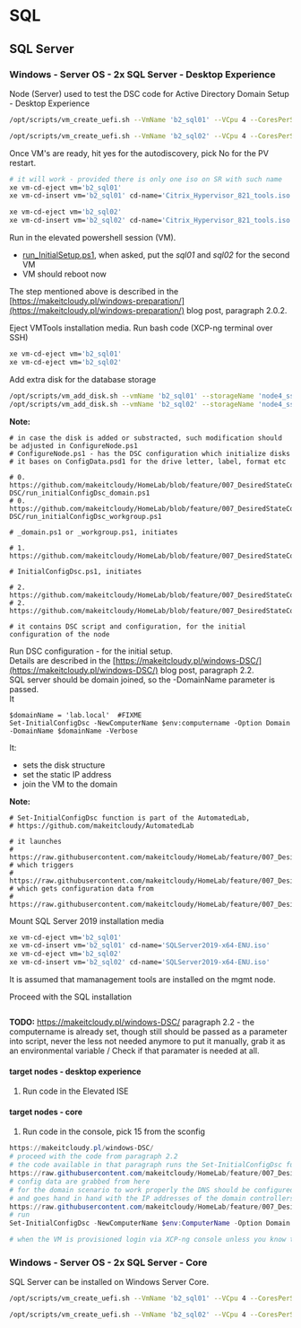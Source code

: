 # SQL

## SQL Server

### Windows - Server OS - 2x SQL Server - Desktop Experience

Node (Server) used to test the DSC code for Active Directory Domain Setup - Desktop Experience

```bash
/opt/scripts/vm_create_uefi.sh --VmName 'b2_sql01' --VCpu 4 --CoresPerSocket 2 --MemoryGB 4 --DiskGB 32 --ActivationExpiration 180 --TemplateName 'Windows Server 2022 (64-bit)' --IsoName 'w2k22dtc_2302_untd_nprmpt_uefi.iso' --IsoSRName 'node4_nfs' --NetworkName 'eth1-B2-vlan1342' --Mac '12:B2:13:42:02:08' --StorageName 'node4_ssd_sdf' --VmDescription 'w2k22_sql01_SQL2019'

/opt/scripts/vm_create_uefi.sh --VmName 'b2_sql02' --VCpu 4 --CoresPerSocket 2 --MemoryGB 4 --DiskGB 32 --ActivationExpiration 180 --TemplateName 'Windows Server 2022 (64-bit)' --IsoName 'w2k22dtc_2302_untd_nprmpt_uefi.iso' --IsoSRName 'node4_nfs' --NetworkName 'eth1-B2-vlan1342' --Mac '12:B2:13:42:02:09' --StorageName 'node4_ssd_sdg' --VmDescription 'w2k22_sql02_SQL2019'

```

Once VM's are ready, hit yes for the autodiscovery, pick No for the PV restart.


```bash
# it will work - provided there is only one iso on SR with such name
xe vm-cd-eject vm='b2_sql01'
xe vm-cd-insert vm='b2_sql01' cd-name='Citrix_Hypervisor_821_tools.iso'

xe vm-cd-eject vm='b2_sql02'
xe vm-cd-insert vm='b2_sql02' cd-name='Citrix_Hypervisor_821_tools.iso'

```

Run in the elevated powershell session (VM).

* [run_InitialSetup.ps1](https://raw.githubusercontent.com/makeitcloudy/HomeLab/feature/007_DesiredStateConfiguration/_blogPost/windows-preparation/run_initialSetup.ps1), when asked, put the *sql01* and *sql02* for the second VM
* VM should reboot now

The step mentioned above is described in the [https://makeitcloudy.pl/windows-preparation/](https://makeitcloudy.pl/windows-preparation/) blog post, paragraph 2.0.2.

Eject VMTools installation media. Run bash code (XCP-ng terminal over SSH)

```bash
xe vm-cd-eject vm='b2_sql01'
xe vm-cd-eject vm='b2_sql02'

```

Add extra disk for the database storage

```bash
/opt/scripts/vm_add_disk.sh --vmName 'b2_sql01' --storageName 'node4_ssd_sdd' --diskName 'b2_sql01_Sdrive' --deviceId 5 --diskGB 30  --description 'Sdrive_SQLDBdrive'
/opt/scripts/vm_add_disk.sh --vmName 'b2_sql02' --storageName 'node4_ssd_sde' --diskName 'b2_sql02_Sdrive' --deviceId 5 --diskGB 30  --description 'Sdrive_SQLDBdrive'

```

**Note:**

```code
# in case the disk is added or substracted, such modification should be adjusted in ConfigureNode.ps1
# ConfigureNode.ps1 - has the DSC configuration which initialize disks
# it bases on ConfigData.psd1 for the drive letter, label, format etc

# 0. https://github.com/makeitcloudy/HomeLab/blob/feature/007_DesiredStateConfiguration/_blogPost/windows-DSC/run_initialConfigDsc_domain.ps1
# 0. https://github.com/makeitcloudy/HomeLab/blob/feature/007_DesiredStateConfiguration/_blogPost/windows-DSC/run_initialConfigDsc_workgroup.ps1

# _domain.ps1 or _workgroup.ps1, initiates

# 1. https://github.com/makeitcloudy/HomeLab/blob/feature/007_DesiredStateConfiguration/000_targetNode/InitialConfigDsc.ps1

# InitialConfigDsc.ps1, initiates

# 2. https://github.com/makeitcloudy/HomeLab/blob/feature/007_DesiredStateConfiguration/000_initialConfig/ConfigureNode.ps1
# 2. https://github.com/makeitcloudy/HomeLab/blob/feature/007_DesiredStateConfiguration/000_initialConfig/ConfigData.psd1

# it contains DSC script and configuration, for the initial configuration of the node
```

Run DSC configuration - for the initial setup.  
Details are described in the [https://makeitcloudy.pl/windows-DSC/](https://makeitcloudy.pl/windows-DSC/) blog post, paragraph 2.2.  
SQL server should be domain joined, so the -DomainName parameter is passed.  
It 

```
$domainName = 'lab.local'  #FIXME
Set-InitialConfigDsc -NewComputerName $env:computername -Option Domain -DomainName $domainName -Verbose

```

It:

* sets the disk structure
* set the static IP address
* join the VM to the domain

**Note:**

```
# Set-InitialConfigDsc function is part of the AutomatedLab,
# https://github.com/makeitcloudy/AutomatedLab

# it launches 
# https://raw.githubusercontent.com/makeitcloudy/HomeLab/feature/007_DesiredStateConfiguration/000_targetNode/InitialConfigDsc.ps1
# which triggers
# https://raw.githubusercontent.com/makeitcloudy/HomeLab/feature/007_DesiredStateConfiguration\ConfigureNode.ps1
# which gets configuration data from 
# https://raw.githubusercontent.com/makeitcloudy/HomeLab/feature/007_DesiredStateConfiguration\ConfigData.psd1
```


Mount SQL Server 2019 installation media

```bash
xe vm-cd-eject vm='b2_sql01'
xe vm-cd-insert vm='b2_sql01' cd-name='SQLServer2019-x64-ENU.iso'
xe vm-cd-eject vm='b2_sql02'
xe vm-cd-insert vm='b2_sql02' cd-name='SQLServer2019-x64-ENU.iso'

```

It is assumed that mamanagement tools are installed on the mgmt node.

Proceed with the SQL installation

```powershell

```


**TODO:** https://makeitcloudy.pl/windows-DSC/ paragraph 2.2 - the computername is already set, though still should be passed as a parameter into script, never the less not needed anymore to put it manually, grab it as an environmental variable / Check if that paramater is needed at all.

#### target nodes - desktop experience

1. Run code in the Elevated ISE

#### target nodes - core

1. Run code in the console, pick 15 from the sconfig

```powershell
https://makeitcloudy.pl/windows-DSC/
# proceed with the code from paragraph 2.2
# the code available in that paragraph runs the Set-InitialConfigDsc function which triggers the the code 
https://raw.githubusercontent.com/makeitcloudy/HomeLab/feature/007_DesiredStateConfiguration/000_targetNode/InitialConfigDsc.ps1
# config data are grabbed from here
# for the domain scenario to work properly the DNS should be configured properly (DomainDnsServers)
# and goes hand in hand with the IP addresses of the domain controllers 
https://raw.githubusercontent.com/makeitcloudy/HomeLab/feature/007_DesiredStateConfiguration/000_initialConfig/ConfigData.psd1
# run 
Set-InitialConfigDsc -NewComputerName $env:ComputerName -Option Domain -Verbose

# when the VM is provisioned login via XCP-ng console unless you know the IP address
```

### Windows - Server OS - 2x SQL Server - Core

SQL Server can be installed on Windows Server Core.

```bash
/opt/scripts/vm_create_uefi.sh --VmName 'b2_sql01' --VCpu 4 --CoresPerSocket 2 --MemoryGB 2 --DiskGB 32 --ActivationExpiration 180 --TemplateName 'Windows Server 2022 (64-bit)' --IsoName 'w2k22dtc_2302_core_untd_nprmpt_uefi.iso' --IsoSRName 'node4_nfs' --NetworkName 'eth1-B2-vlan1342' --Mac '12:B2:13:42:02:08' --StorageName 'node4_ssd_sdf' --VmDescription 'w2k22_sql01_SQL2019_core'

/opt/scripts/vm_create_uefi.sh --VmName 'b2_sql02' --VCpu 4 --CoresPerSocket 2 --MemoryGB 2 --DiskGB 32 --ActivationExpiration 180 --TemplateName 'Windows Server 2022 (64-bit)' --IsoName 'w2k22dtc_2302_core_untd_nprmpt_uefi.iso' --IsoSRName 'node4_nfs' --NetworkName 'eth1-B2-vlan1342' --Mac '12:B2:13:42:02:09' --StorageName 'node4_ssd_sdg' --VmDescription 'w2k22_sql02_SQL2019_core'

```